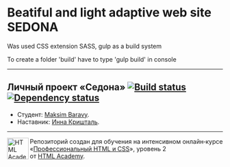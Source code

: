 # Beatiful and light adaptive web site SEDONA

Was used CSS extension SASS, gulp as a build system

To create a folder 'build' have to type 'gulp build' in console

---

## Личный проект «Седона» [![Build status][travis-image]][travis-url] [![Dependency status][dependency-image]][dependency-url]

* Студент: [Maksim Baravy](https://up.htmlacademy.ru/adaptive/14/user/388127).
* Наставник: [Инна Кришталь](https://htmlacademy.ru/profile/id43485).

---

<a href="https://htmlacademy.ru/intensive/adaptive"><img align="left" width="50" height="50" alt="HTML Academy" src="https://up.htmlacademy.ru/static/img/intensive/adaptive/logo-for-github-2.png"></a>

Репозиторий создан для обучения на интенсивном онлайн‑курсе «[Профессиональный HTML и CSS](https://htmlacademy.ru/intensive/adaptive)», уровень 2 от [HTML Academy](https://htmlacademy.ru).

[travis-image]: https://travis-ci.org/htmlacademy-adaptive/388127-sedona.svg?branch=master
[travis-url]: https://travis-ci.org/htmlacademy-adaptive/388127-sedona
[dependency-image]: https://david-dm.org/htmlacademy-adaptive/388127-sedona/dev-status.svg?style=flat-square
[dependency-url]: https://david-dm.org/htmlacademy-adaptive/388127-sedona?type=dev
